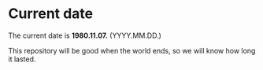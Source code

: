 # Current date

The current date is **1980.11.07.** (YYYY.MM.DD.)

This repository will be good when the world ends, so we will know how long it lasted.